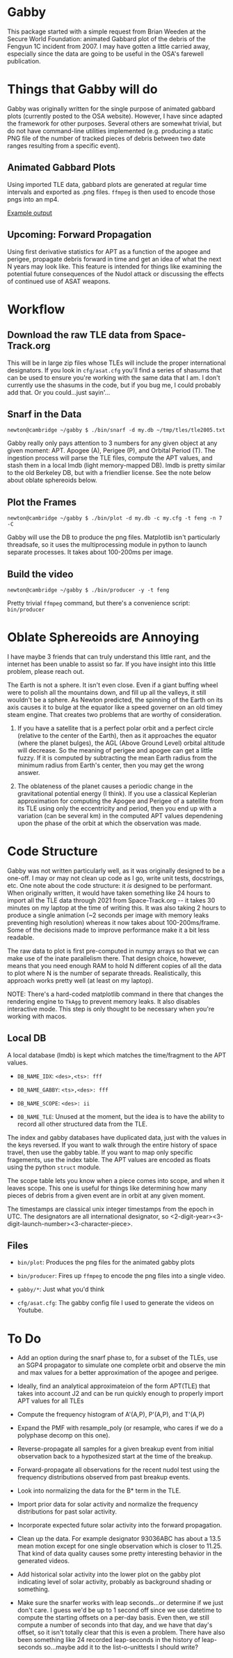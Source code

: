Gabby
=====

This package started with a simple request from Brian Weeden at the
Secure World Foundation: animated Gabbard plot of the debris of the
Fengyun 1C incident from 2007.  I may have gotten a little carried
away, especially since the data are going to be useful in the OSA's
farewell publication.


Things that Gabby will do
=========================

Gabby was originally written for the single purpose of animated
gabbard plots (currently posted to the OSA website).  However, I have
since adapted the framework for other purposes.  Several others are
somewhat trivial, but do not have command-line utilities implemented
(e.g. producing a static PNG file of the number of tracked pieces of
debris between two date ranges resulting from a specific event).


Animated Gabbard Plots
----------------------

Using imported TLE data, gabbard plots are generated at regular time
intervals and exported as .png files.  `ffmpeg` is then used to encode
those pngs into an mp4.

[Example output](https://www.youtube.com/playlist?list=PLcuXVs-1Tw_8kIBI3pwtJMicPGbkqHwdQ)


Upcoming: Forward Propagation
-----------------------------

Using first derivative statistics for APT as a function of the apogee
and perigee, propagate debris forward in time and get an idea of what
the next N years may look like.  This feature is intended for things
like examining the potential future consequences of the Nudol attack
or discussing the effects of continued use of ASAT weapons.



Workflow
========

Download the raw TLE data from Space-Track.org
----------------------------------------------

This will be in large zip files whose TLEs will include the proper
international designators.  If you look in `cfg/asat.cfg` you'll find
a series of shasums that can be used to ensure you're working with the
same data that I am.  I don't currently use the shasums in the code,
but if you bug me, I could probably add that.  Or you could...just
sayin'...


Snarf in the Data
-----------------

```
newton@cambridge ~/gabby $ ./bin/snarf -d my.db ~/tmp/tles/tle2005.txt
```

Gabby really only pays attention to 3 numbers for any given object at
any given moment: APT.  Apogee (A), Perigee (P), and Orbital Period
(T).  The ingestion process will parse the TLE files, compute the APT
values, and stash them in a local lmdb (light memory-mapped DB).  lmdb
is pretty similar to the old Berkeley DB, but with a friendlier
license.  See the note below about oblate sphereoids below.


Plot the Frames
---------------

```
newton@cambridge ~/gabby $ ./bin/plot -d my.db -c my.cfg -t feng -n 7 -C
```

Gabby will use the DB to produce the png files.  Matplotlib isn't
particularly threadsafe, so it uses the multiprocessing module in
python to launch separate processes.  It takes about 100-200ms per
image.


Build the video
---------------

```
newton@cambridge ~/gabby $ ./bin/producer -y -t feng
```

Pretty trivial `ffmpeg` command, but there's a convenience script:
`bin/producer`



Oblate Sphereoids are Annoying
==============================

I have maybe 3 friends that can truly understand this little rant, and
the internet has been unable to assist so far.  If you have insight
into this little problem, please reach out.

The Earth is not a sphere.  It isn't even close.  Even if a giant
buffing wheel were to polish all the mountains down, and fill up all
the valleys, it still wouldn't be a sphere.  As Newton predicted, the
spinning of the Earth on its axis causes it to bulge at the equator
like a speed governer on an old timey steam engine.  That creates two
problems that are worthy of consideration.

 1. If you have a satellite that is a perfect polar orbit and a
    perfect circle (relative to the center of the Earth), then as it
    approaches the equator (where the planet bulges), the AGL (Above
    Ground Level) orbital altitude will decrease.  So the meaning of
    perigee and apogee can get a little fuzzy.  If it is computed by
    subtracting the mean Earth radius from the minimum radius from
    Earth's center, then you may get the wrong answer.

 2. The oblateness of the planet causes a periodic change in the
    gravitational potential energy (I think).  If you use a classical
    Keplerian approximation for computing the Apogee and Perigee of a
    satellite from its TLE using only the eccentricity and period,
    then you end up with a variation (can be several km) in the
    computed APT values dependening upon the phase of the orbit at
    which the observation was made.

Code Structure
==============

Gabby was not written particularly well, as it was originally designed
to be a one-off.  I may or may not clean up code as I go, write unit
tests, docstrings, etc.  One note about the code structure: it *is*
designed to be performant.  When originally written, it would have
taken something like 24 hours to import all the TLE data through 2021
from Space-Track.org -- it takes 30 minutes on my laptop at the time
of writing this.  It was also taking 2 hours to produce a single
animation (~2 seconds per image with memory leaks preventing high
resolution) whereas it now takes about 100-200ms/frame.  Some of the
decisions made to improve performance make it a bit less readable.

The raw data to plot is first pre-computed in numpy arrays so that we
can make use of the inate parallelism there.  That design choice,
however, means that you need enough RAM to hold N different copies of
all the data to plot where N is the number of separate threads.
Realistically, this approach works pretty well (at least on my
laptop).

NOTE: There's a hard-coded matplotlib command in there that changes
      the rendering engine to `TkAgg` to prevent memory leaks.  It
      also disables interactive mode.  This step is only thought to be
      necessary when you're working with macos.


Local DB
--------

A local database (lmdb) is kept which matches the time/fragment to the
APT values.

 * `DB_NAME_IDX`: `<des>,<ts>: fff`
 * `DB_NAME_GABBY`: `<ts>,<des>: fff`
 * `DB_NAME_SCOPE`: `<des>: ii`

 * `DB_NAME_TLE`: Unused at the moment, but the idea is to have the
                  ability to record all other structured data from the
                  TLE.

The index and gabby databases have duplicated data, just with the
values in the keys reversed.  If you want to walk through the entire
history of space travel, then use the gabby table.  If you want to map
only specific fragements, use the index table.  The APT values are
encoded as floats using the python `struct` module.

The scope table lets you know when a piece comes into scope, and when
it leaves scope.  This one is useful for things like determining how
many pieces of debris from a given event are in orbit at any given
moment.

The timestamps are classical unix integer timestamps from the epoch in
UTC.  The designators are all international designator, so
<2-digit-year><3-digit-launch-number><3-character-piece>.


Files
-----

 * `bin/plot`: Produces the png files for the animated gabby plots

 * `bin/producer`: Fires up `ffmpeg` to encode the png files into a
   single video.

 * `gabby/*`: Just what you'd think

 * `cfg/asat.cfg`: The gabby config file I used to generate the videos
   on Youtube.


To Do
=====

 * Add an option during the snarf phase to, for a subset of the
   TLEs, use an SGP4 propagator to simulate one complete orbit and
   observe the min and max values for a better approximation of the
   apogee and perigee.

 * Ideally, find an analytical approximateion of the form APT(TLE)
   that takes into account J2 and can be run quickly enough to
   properly import APT values for all TLEs

 * Compute the frequency histogram of A'(A,P), P'(A,P), and T'(A,P)

 * Expand the PMF with resample_poly (or resample, who cares if we
   do a polyphase decomp on this one).

 * Reverse-propagate all samples for a given breakup event from
   initial observation back to a hypothesized start at the time of
   the breakup.

 * Forward-propagate all observations for the recent nudol test
   using the frequency distributions observed from past breakup
   events.

 * Look into normalizing the data for the B* term in the TLE.

 * Import prior data for solar activity and normalize the frequency
   distributions for past solar activity.

 * Incorporate expected future solar activity into the forward
   propagation.

 * Clean up the data.  For example designator 93036ABC has about a
   13.5 mean motion except for one single observation which is
   closer to 11.25.  That kind of data quality causes some pretty
   interesting behavior in the generated videos.

 * Add historical solar activity into the lower plot on the gabby
   plot indicating level of solar activity, probably as background
   shading or something.

 * Make sure the snarfer works with leap seconds...or determine if we
   just don't care.  I guess we'd be up to 1 second off since we use
   datetime to compute the starting offsets on a per-day basis.  Even
   then, we still compute a number of seconds into that day, and we
   have that day's offset, so it isn't totally clear that this is even
   a problem.  There have also been something like 24 recorded
   leap-seconds in the history of leap-seconds so...maybe add it to
   the list-o-unittests I should write?
